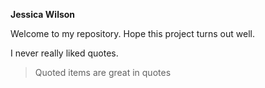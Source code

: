 **Jessica Wilson** 

Welcome to my repository. Hope this project turns out well.



I never really liked quotes.

>Quoted items are great
>in quotes

